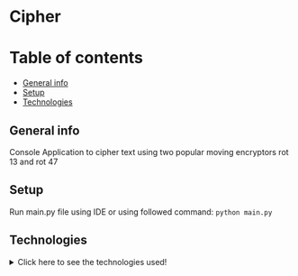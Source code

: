 # Cipher

# Table of contents
* [General info](#general-info)
* [Setup](#setup)
* [Technologies](#technologies)



## General info
Console Application to cipher text using two popular moving encryptors rot 13 and rot 47



## Setup
Run main.py file using IDE or using followed command:  `python main.py`

## Technologies
<details>
    <summary>Click here to see the technologies used!</summary>
        <ul>
	    <li>Python 3.10</li>
        <li>Pytest</li>
        <li>Black</li>
        </ul>
</details>
